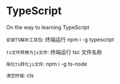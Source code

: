 # TypeScript
On the way to learning TypeScript

`安装TS解析工具包`: 终端运行 npm i -g typescript

`ts文件转换为js文件`: 终端运行 tsc 文件名称

`简化ts转化js文件`: npm i -g ts-node

`清空终端`: cls